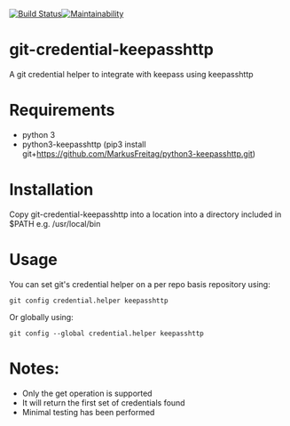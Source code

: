 [![Build Status](https://travis-ci.org/z00nx/git-credential-keepasshttp.svg?branch=master)](https://travis-ci.org/z00nx/git-credential-keepasshttp)[![Maintainability](https://api.codeclimate.com/v1/badges/65e6ab4cce993efd9eae/maintainability)](https://codeclimate.com/github/z00nx/git-credential-keepasshttp/maintainability)
# git-credential-keepasshttp
A git credential helper to integrate with keepass using keepasshttp

# Requirements
* python 3
* python3-keepasshttp (pip3 install git+https://github.com/MarkusFreitag/python3-keepasshttp.git)

# Installation
Copy git-credential-keepasshttp into a location into a directory included in $PATH e.g. /usr/local/bin

# Usage
You can set git's credential helper on a per repo basis repository using:
```shell
git config credential.helper keepasshttp
```
Or globally using:
```shell
git config --global credential.helper keepasshttp
```

# Notes:
* Only the get operation is supported
* It will return the first set of credentials found
* Minimal testing has been performed
